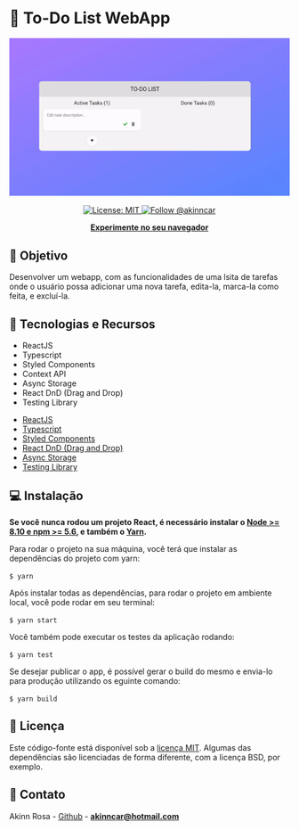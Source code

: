 # :memo: To-Do List WebApp

<p align="center"> 
  <img src="./public/preview.gif" href="https://todo-list.akinncar.vercel.app/">
</p>

<p align="center"> 
  <a aria-label="" href="/LICENSE" target="_blank">
    <img alt="License: MIT" src="https://img.shields.io/badge/License-MIT-success.svg?style=flat-square&color=33CC12" target="_blank" />
  </a>

  <a aria-label="instagram" href="https://www.instagram.com/akinncar/" target="_blank">
    <img alt="Follow @akinncar" src="https://img.shields.io/twitter/follow/akinncar.svg?style=flat-square&label=Follow%20%40akinncar&logo=INSTAGRAM&logoColor=FFFFFF&labelColor=000&logoWidth=15&color=lightgray" />
  </a>
</p>

<p align="center">
  <a aria-label="try expo crossy road in the browser" href="https://todo-list.akinncar.vercel.app/"><b>Experimente no seu navegador</b></a>
</p>

## :dart: Objetivo

Desenvolver um webapp, com as funcionalidades de uma lsita de tarefas onde o usuário possa adicionar uma nova tarefa, edita-la, marca-la como feita, e excluí-la.

## :hammer: Tecnologias e Recursos

<ul>
  <li>ReactJS</li>
  <li>Typescript</li>
  <li>Styled Components</li>
  <li>Context API</li>
  <li>Async Storage</li>
  <li>React DnD (Drag and Drop)</li>
  <li>Testing Library</li>
</ul>

- [ReactJS](https://reactjs.org/)
- [Typescript](https://www.typescriptlang.org/)
- [Styled Components](https://styled-components.com/)
- [React DnD (Drag and Drop)](https://react-dnd.github.io/react-dnd/about)
- [Async Storage](https://developer.mozilla.org/pt-BR/docs/Web/API/Window/Window.localStorage)
- [Testing Library](https://testing-library.com/docs/react-testing-library/intro/)

## :computer: Instalação

**Se você nunca rodou um projeto React, é necessário instalar o [Node >= 8.10 e npm >= 5.6](https://nodejs.org/en/), e também o [Yarn](https://classic.yarnpkg.com/en/docs/install/#windows-stable).**

Para rodar o projeto na sua máquina, você terá que instalar as dependências do projeto com yarn:

`$ yarn`

Após instalar todas as dependências, para rodar o projeto em ambiente local, você pode rodar em seu terminal:

`$ yarn start`

Você também pode executar os testes da aplicação rodando:

`$ yarn test`

Se desejar publicar o app, é possível gerar o build do mesmo e envia-lo para produção utilizando os eguinte comando:

`$ yarn build`

## :closed_book: Licença

Este código-fonte está disponível sob a [licença MIT](LICENSE). Algumas das dependências são licenciadas de forma diferente, com a licença BSD, por exemplo.

## :boy: Contato

Akinn Rosa - [Github](https://github.com/akinncar) - **[akinncar@hotmail.com](mailto:akinncar@hotmail.com)**
